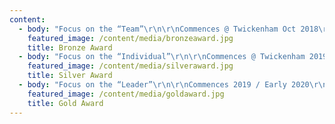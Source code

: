 ```yaml
---
content:
  - body: "Focus on the “Team”\r\n\r\nCommences @ Twickenham Oct 2018\r\n\r\n6 Day programme (3x2 days)\r\n\r\nOnline engagement activities throughout programme\r\n\r\nAges 9-12\r\n\r\n"
    featured_image: /content/media/bronzeaward.jpg
    title: Bronze Award
  - body: "Focus on the “Individual”\r\n\r\nCommences @ Twickenham 2019\r\n\r\n6 Day programme (3x2 days)\r\n\r\nOnline engagement activities throughout programme\r\n\r\nAges 11-14"
    featured_image: /content/media/silveraward.jpg
    title: Silver Award
  - body: "Focus on the “Leader”\r\n\r\nCommences 2019 / Early 2020\r\n\r\n5 Day programme (Residential)\r\n\r\nOnline engagement activities\r\n\r\nAges 13-16"
    featured_image: /content/media/goldaward.jpg
    title: Gold Award
---
```


